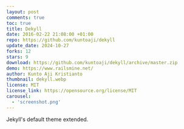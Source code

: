 ```yaml
---
layout: post
comments: true
toc: true
title: Dekyll
date: 2016-02-22 21:08:00 +01:00
repo: https://github.com/kuntoaji/dekyll
update_date: 2024-10-27
forks: 12
stars: 9
download: https://github.com/kuntoaji/dekyll/archive/master.zip
demo: https://www.railsmine.net/
author: Kunto Aji Kristianto
thumbnail: dekyll.webp
license: MIT
license_link: https://opensource.org/license/MIT
carousel:
  - 'screenshot.png'
---
```


Jekyll's default theme extended.
